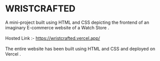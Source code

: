 # WRISTCRAFTED
A mini-project built using HTML and CSS depicting the frontend of an imaginary E-commerce website of a Watch Store . <br><br>
Hosted Link :- https://wristcrafted.vercel.app/   <br><br>
The entire website has been built using HTML and CSS and deployed on Vercel . <br><br> 
